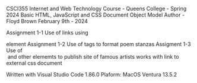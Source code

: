 CSCI355 Internet and Web Technology Course - Queens College - Spring 2024
Basic HTML, JavaScript and CSS Document Object Model
Author - Floyd Brown
February 9th - 2024


Assignment 1-1 Use of links using <nav> element
Assignment 1-2 Use of tags to format poem stanzas
Assigment 1-3 Use of <section> <footer> <img> and other elememts to publish site of famous artists works with link to external css document

Written with Visual Studio Code 1.86.0
Plaform: MacOS Ventura 13.5.2
